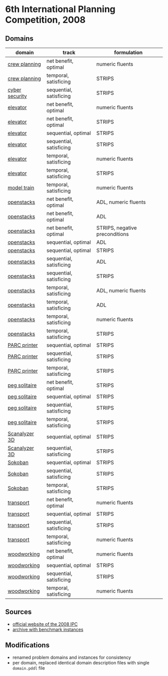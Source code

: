 # 6th International Planning Competition, 2008

## Domains

| domain | track | formulation |
|--------|-------|-------------|
| [crew planning](domains/crew-planning-net-benefit-optimal-numeric-fluents) | net benefit, optimal | numeric fluents |
| [crew planning](domains/crew-planning-temporal-satisficing-strips) | temporal, satisficing | STRIPS |
| [cyber security](domains/cyber-security-sequential-satisficing-strips) | sequential, satisficing | STRIPS |
| [elevator](domains/elevator-net-benefit-optimal-numeric-fluents) | net benefit, optimal | numeric fluents |
| [elevator](domains/elevator-net-benefit-optimal-strips) | net benefit, optimal | STRIPS |
| [elevator](domains/elevator-sequential-optimal-strips) | sequential, optimal | STRIPS |
| [elevator](domains/elevator-sequential-satisficing-strips) | sequential, satisficing | STRIPS |
| [elevator](domains/elevator-temporal-satisficing-numeric-fluents) | temporal, satisficing | numeric fluents |
| [elevator](domains/elevator-temporal-satisficing-strips) | temporal, satisficing | STRIPS |
| [model train](domains/model-train-temporal-satisficing-numeric-fluents) | temporal, satisficing | numeric fluents |
| [openstacks](domains/openstacks-net-benefit-optimal-adl-numeric-fluents) | net benefit, optimal | ADL, numeric fluents |
| [openstacks](domains/openstacks-net-benefit-optimal-adl) | net benefit, optimal | ADL |
| [openstacks](domains/openstacks-net-benefit-optimal-strips-negative-preconditions) | net benefit, optimal | STRIPS, negative preconditions |
| [openstacks](domains/openstacks-sequential-optimal-adl) | sequential, optimal | ADL |
| [openstacks](domains/openstacks-sequential-optimal-strips) | sequential, optimal | STRIPS |
| [openstacks](domains/openstacks-sequential-satisficing-adl) | sequential, satisficing | ADL |
| [openstacks](domains/openstacks-sequential-satisficing-strips) | sequential, satisficing | STRIPS |
| [openstacks](domains/openstacks-temporal-satisficing-adl-numeric-fluents) | temporal, satisficing | ADL, numeric fluents |
| [openstacks](domains/openstacks-temporal-satisficing-adl) | temporal, satisficing | ADL |
| [openstacks](domains/openstacks-temporal-satisficing-numeric-fluents) | temporal, satisficing | numeric fluents |
| [openstacks](domains/openstacks-temporal-satisficing-strips) | temporal, satisficing | STRIPS |
| [PARC printer](domains/parc-printer-sequential-optimal-strips) | sequential, optimal | STRIPS |
| [PARC printer](domains/parc-printer-sequential-satisficing-strips) | sequential, satisficing | STRIPS |
| [PARC printer](domains/parc-printer-temporal-satisficing-strips) | temporal, satisficing | STRIPS |
| [peg solitaire](domains/peg-solitaire-net-benefit-optimal-strips) | net benefit, optimal | STRIPS |
| [peg solitaire](domains/peg-solitaire-sequential-optimal-strips) | sequential, optimal | STRIPS |
| [peg solitaire](domains/peg-solitaire-sequential-satisficing-strips) | sequential, satisficing | STRIPS |
| [peg solitaire](domains/peg-solitaire-temporal-satisficing-strips) | temporal, satisficing | STRIPS |
| [Scanalyzer 3D](domains/scanalyzer-3d-sequential-optimal-strips) | sequential, optimal | STRIPS |
| [Scanalyzer 3D](domains/scanalyzer-3d-sequential-satisficing-strips) | sequential, satisficing | STRIPS |
| [Sokoban](domains/sokoban-sequential-optimal-strips) | sequential, optimal | STRIPS |
| [Sokoban](domains/sokoban-sequential-satisficing-strips) | sequential, satisficing | STRIPS |
| [Sokoban](domains/sokoban-temporal-satisficing-strips) | temporal, satisficing | STRIPS |
| [transport](domains/transport-net-benefit-optimal-numeric-fluents) | net benefit, optimal | numeric fluents |
| [transport](domains/transport-sequential-optimal-strips) | sequential, optimal | STRIPS |
| [transport](domains/transport-sequential-satisficing-strips) | sequential, satisficing | STRIPS |
| [transport](domains/transport-temporal-satisficing-numeric-fluents) | temporal, satisficing | numeric fluents |
| [woodworking](domains/woodworking-net-benefit-optimal-numeric-fluents) | net benefit, optimal | numeric fluents |
| [woodworking](domains/woodworking-sequential-optimal-strips) | sequential, optimal | STRIPS |
| [woodworking](domains/woodworking-sequential-satisficing-strips) | sequential, satisficing | STRIPS |
| [woodworking](domains/woodworking-temporal-satisficing-numeric-fluents) | temporal, satisficing | numeric fluents |

## Sources

* [official website of the 2008 IPC][1]
* [archive with benchmark instances][2]

## Modifications

* renamed problem domains and instances for consistency
* per domain, replaced identical domain description files with single `domain.pddl` file




[1]:http://ipc08.icaps-conference.org/
[2]:http://ipc08.icaps-conference.org/deterministic/data/domains/ipc2008.tar.bz2
